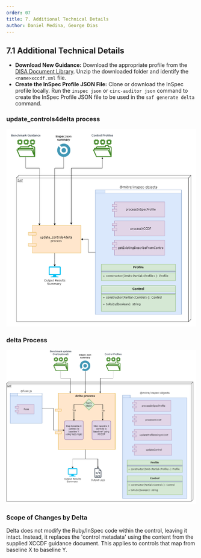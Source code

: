 ```yaml
---
order: 07
title: 7. Additional Technical Details
author: Daniel Medina, George Dias
---
```


## 7.1 Additional Technical Details

- **Download New Guidance:** Download the appropriate profile from the [DISA Document Library](https://public.cyber.mil/stigs/downloads/). Unzip the downloaded folder and identify the `<name>xccdf.xml` file.
- **Create the InSpec Profile JSON File:** Clone or download the InSpec profile locally. Run the `inspec json` or `cinc-auditor json` command to create the InSpec Profile JSON file to be used in the `saf generate delta` command.

### update_controls4delta process

![update_controls4delta process](../../assets/img/update_controls4delta_diagram.png)

### delta Process

![Delta Workflow Process](../../assets/img/delta_diagram.png)

### Scope of Changes by Delta

Delta does not modify the Ruby/InSpec code within the control, leaving it intact. Instead, it replaces the 'control metadata' using the content from the supplied XCCDF guidance document. This applies to controls that map from baseline X to baseline Y.

